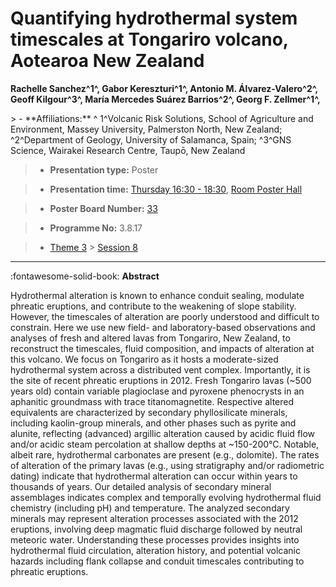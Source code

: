 # Quantifying hydrothermal system timescales at Tongariro volcano, Aotearoa New Zealand

**Rachelle Sanchez^1^, Gabor Kereszturi^1^, Antonio M. Álvarez-Valero^2^, Geoff Kilgour^3^, María Mercedes Suárez Barrios^2^, Georg F. Zellmer^1^,**

<!-- more -->> - **Affiliations:** ^ 1^Volcanic Risk Solutions, School of Agriculture and Environment, Massey University, Palmerston North, New Zealand; ^2^Department of Geology, University of Salamanca, Spain; ^3^GNS Science, Wairakei Research Centre, Taupō, New Zealand 

> - **Presentation type:** Poster

> - **Presentation time:** [Thursday 16:30 - 18:30](../sessions_comparison.md#__tabbed_3_6), [Room Poster Hall](../maps_venue.md#__tabbed_1_1)

> - **Poster Board Number:** [33](../map_poster_boards.md#thursday)

> - **Programme No:** 3.8.17

> - [Theme 3](../theme3.md) > [Session 8](../sessions/session-3-8.md)

--- 

:fontawesome-solid-book: **Abstract**

Hydrothermal alteration is known to enhance conduit sealing, modulate phreatic eruptions, and contribute to the weakening of slope stability. However, the timescales of alteration are poorly understood and difficult to constrain. Here we use new field- and laboratory-based observations and analyses of fresh and altered lavas from Tongariro, New Zealand, to reconstruct the timescales, fluid composition, and impacts of alteration at this volcano. We focus on Tongariro as it hosts a moderate-sized hydrothermal system across a distributed vent complex. Importantly, it is the site of recent phreatic eruptions in 2012.
Fresh Tongariro lavas (~500 years old) contain variable plagioclase and pyroxene phenocrysts in an aphanitic groundmass with trace titanomagnetite. Respective altered equivalents are characterized by secondary phyllosilicate minerals, including kaolin-group minerals, and other phases such as pyrite and alunite, reflecting (advanced) argillic alteration caused by acidic fluid flow and/or acidic steam percolation at shallow depths at ~150-200°C. Notable, albeit rare, hydrothermal carbonates are present (e.g., dolomite). The rates of alteration of the primary lavas (e.g., using stratigraphy and/or radiometric dating) indicate that hydrothermal alteration can occur within years to thousands of years. Our detailed analysis of secondary mineral assemblages indicates complex and temporally evolving hydrothermal fluid chemistry (including pH) and temperature. The analyzed secondary minerals may represent alteration processes associated with the 2012 eruptions, involving deep magmatic fluid discharge followed by neutral meteoric water. Understanding these processes provides insights into hydrothermal fluid circulation, alteration history, and potential volcanic hazards including flank collapse and conduit timescales contributing to phreatic eruptions.

